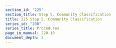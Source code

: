 ```yaml
---
section_id: "225"
section_title: Step 5. Community Classification
title: 225 Step 5. Community Classification
series_id: "200"
series_title: Procedures
page_in_manual: 220-10
document_depth: 3
---
```

